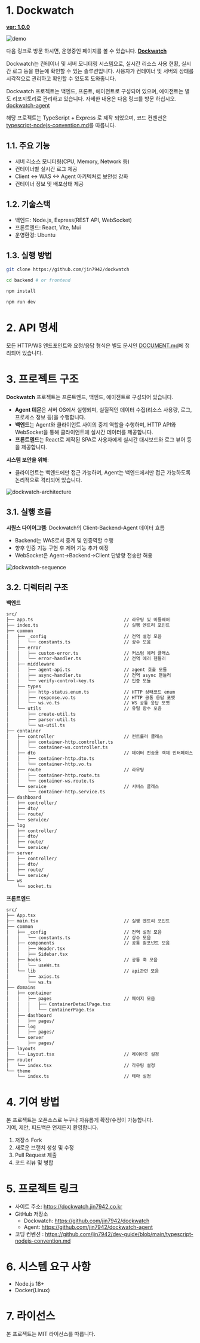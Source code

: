 # 1. Dockwatch

**[ver: 1.0.0](https://github.com/jin7942/dockwatch/releases/tag/v1.0.0)**

![demo](./img/dockwatch-demo.PNG)

다음 링크로 방문 하시면, 운영중인 페이지를 볼 수 있습니다. [**Dockwatch**](https://dockwatch.jin7942.co.kr)

Dockwatch는 컨테이너 및 서버 모니터링 시스템으로, 실시간 리소스 사용 현황, 실시간 로그 등을 한눈에 확인할 수 있는 솔루션입니다. 사용자가 컨테이너 및 서버의 상태를 시각적으로 관리하고 확인할 수 있도록 도와줍니다.

Dockwatch 프로젝트는 백엔드, 프론트, 에이전트로 구성되어 있으며, 에이전트는 별도 리포지토리로 관리하고 있습니다. 자세한 내용은 다음 링크를 방문 하십시오. [dockwatch-agent](https://github.com/jin7942/dockwatch-agent)

해당 프로젝트는 TypeScript + Express 로 제작 되었으며, 코드 컨벤션은 [typescript-nodejs-convention.md](https://github.com/jin7942/dev-guide/blob/main/typescript-nodejs-convention.md)를 따릅니다.

## 1.1. 주요 기능

-   서버 리소스 모니터링(CPU, Memory, Network 등)
-   컨테이너별 실시간 로그 제공
-   Client <-> WAS <-> Agent 아키텍처로 보안성 강화
-   컨테이너 정보 및 배포상태 제공

## 1.2. 기술스택

-   백엔드: Node.js, Express(REST API, WebSocket)
-   프론트엔드: React, Vite, Mui
-   운영환경: Ubuntu

## 1.3. 실행 방법

```bash
git clone https://github.com/jin7942/dockwatch
```

```bash
cd backend # or frontend
```

```bash
npm install
```

```bash
npm run dev
```

# 2. API 명세

모든 HTTP/WS 엔드포인트와 요청/응답 형식은 별도 문서인 [DOCUMENT.md](https://github.com/jin7942/dockwatch-agent/blob/main/DOCUMENT.md)에 정리되어 있습니다.

# 3. 프로젝트 구조

**Dockwatch** 프로젝트는 프론트엔드, 백엔드, 에이전트로 구성되어 있습니다.

-   **Agent 데몬**은 서버 OS에서 실행되며, 실질적인 데이터 수집(리소스 사용량, 로그, 프로세스 정보 등)을 수행합니다.
-   **백엔드**는 Agent와 클라이언트 사이의 중계 역할을 수행하며, HTTP API와 WebSocket을 통해 클라이언트에 실시간 데이터를 제공합니다.
-   **프론트엔드**는 React로 제작된 SPA로 사용자에게 실시간 대시보드와 로그 뷰어 등을 제공합니다.

**시스템 보안을 위해**:

-   클라이언트는 백엔드에만 접근 가능하며, Agent는 백엔드에서만 접근 가능하도록 논리적으로 격리되어 있습니다.

![dockwatch-architecture](./img/dockwatch-architecture.png)

## 3.1. 실행 흐름

**시퀀스 다이어그램**: Dockwatch의 Client-Backend-Agent 데이터 흐름

-   Backend는 WAS로서 중계 및 인증역할 수행
-   향후 인증 기능 구현 후 제어 기능 추가 예정
-   WebSocket은 Agent->Backend->Client 단방향 전송만 허용

![dockwatch-sequence](./img/dockwatch-sequence.png)

## 3.2. 디렉터리 구조

**백엔드**

```bash
src/
├── app.ts                                  // 라우팅 및 미들웨어
├── index.ts                                // 실행 엔트리 포인트
├── common
│   ├── _config                             // 전역 설정 모음
│   │   └── constants.ts                    // 상수 모음
│   ├── error
│   │   ├── custom-error.ts                 // 커스텀 에러 클래스
│   │   └── error-handler.ts                // 전역 에러 핸들러
│   ├── middleware
│   │   ├── agent-api.ts                    // agent 호출 모듈
│   │   ├── async-handler.ts                // 전역 async 핸들러
│   │   └── verify-control-key.ts           // 인증 모듈
│   ├── types
│   │   ├── http-status.enum.ts             // HTTP 상태코드 enum
│   │   ├── response.vo.ts                  // HTTP 공통 응답 포멧
│   │   └── ws.vo.ts                        // WS 공통 응답 포멧
│   └── utils                               // 유틸 함수 모음
│       ├── create-util.ts
│       ├── parser-util.ts
│       └── ws-util.ts
├── container
│   ├── controller                          // 컨트롤러 클래스
│   │   ├── container-http.controller.ts
│   │   └── container-ws.controller.ts
│   ├── dto                                 // 데이터 전송용 객체 인터페이스
│   │   ├── container-http.dto.ts
│   │   └── container-http.vo.ts
│   ├── route                               // 라우팅
│   │   ├── container-http.route.ts
│   │   └── container-ws.route.ts
│   └── service                             // 서비스 클래스
│       └── container-http.service.ts
├── dashboard
│   ├── controller/
│   ├── dto/
│   ├── route/
│   └── service/
├── log
│   ├── controller/
│   ├── dto/
│   ├── route/
│   └── service/
├── server
│   ├── controller/
│   ├── dto/
│   ├── route/
│   └── service/
└── ws
    └── socket.ts
```

**프론트엔드**

```bash
src/
├── App.tsx
├── main.tsx                                // 실행 엔트리 포인트
├── common
│   ├── _config                             // 전역 설정 모음
│   │   └── constants.ts                    // 상수 모음
│   ├── components                          // 공통 컴포넌트 모음
│   │   ├── Header.tsx
│   │   ├── Sidebar.tsx
│   ├── hooks                               // 공통 훅 모음
│   │   └── useWs.ts
│   └── lib                                 // api관련 모음
│       ├── axios.ts
│       └── ws.ts
├── domains
│   ├── container
│   │   ├── pages                           // 페이지 모음
│   │   │   ├── ContainerDetailPage.tsx
│   │   │   └── ContainerPage.tsx
│   ├── dashboard
│   │   ├── pages/
│   ├── log
│   │   ├── pages/
│   └── server
│       ├── pages/
├── layouts
│   └── Layout.tsx                          // 레이아웃 설정
├── router
│   └── index.tsx                           // 라우팅 설정
└── theme
    └── index.ts                            // 테마 설정

```

# 4. 기여 방법

본 프로젝트는 오픈소스로 누구나 자유롭게 확장/수정이 가능합니다.  
기여, 제안, 피드백은 언제든지 환영합니다.

1. 저장소 Fork
2. 새로운 브랜치 생성 및 수정
3. Pull Request 제출
4. 코드 리뷰 및 병합

# 5. 프로젝트 링크

-   사이트 주소: https://dockwatch.jin7942.co.kr
-   GitHub 저장소
    -   Dockwatch: https://github.com/jin7942/dockwatch
    -   Agent: https://github.com/jin7942/dockwatch-agent
-   코딩 컨벤션 : https://github.com/jin7942/dev-guide/blob/main/typescript-nodejs-convention.md

# 6. 시스템 요구 사항

-   Node.js 18+
-   Docker(Linux)

# 7. 라이선스

본 프로젝트는 MIT 라이선스를 따릅니다.

